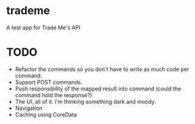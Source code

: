 trademe
=======

A test app for Trade Me's API

TODO
====

* Refactor the commands so you don't have to write as much code per command.
* Support POST commands.
* Push responsibility of the mapped result into command (could the command hold the response?)
* The UI, all of it. I'm thinking something dark and moody.
* Navigation
* Caching using CoreData
